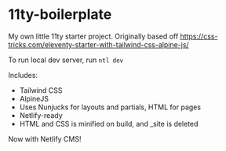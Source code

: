 # 11ty-boilerplate

My own little 11ty starter project. Originally based off https://css-tricks.com/eleventy-starter-with-tailwind-css-alpine-js/

To run local dev server, run `ntl dev`

Includes:

-   Tailwind CSS
-   AlpineJS
-   Uses Nunjucks for layouts and partials, HTML for pages
-   Netlify-ready
-   HTML and CSS is minified on build, and \_site is deleted

Now with Netlify CMS!
